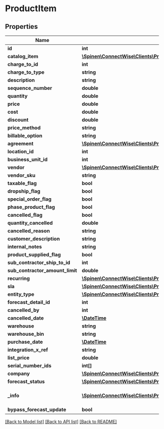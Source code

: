 # ProductItem

## Properties
Name | Type | Description | Notes
------------ | ------------- | ------------- | -------------
**id** | **int** |  | [optional] 
**catalog_item** | [**\Spinen\ConnectWise\Clients\Procurement\Model\CatalogItemReference**](CatalogItemReference.md) |  | 
**charge_to_id** | **int** |  | 
**charge_to_type** | **string** |  | 
**description** | **string** |  | [optional] 
**sequence_number** | **double** |  | [optional] 
**quantity** | **double** |  | [optional] 
**price** | **double** |  | [optional] 
**cost** | **double** |  | [optional] 
**discount** | **double** |  | [optional] 
**price_method** | **string** |  | [optional] 
**billable_option** | **string** |  | 
**agreement** | [**\Spinen\ConnectWise\Clients\Procurement\Model\AgreementReference**](AgreementReference.md) |  | [optional] 
**location_id** | **int** |  | [optional] 
**business_unit_id** | **int** |  | [optional] 
**vendor** | [**\Spinen\ConnectWise\Clients\Procurement\Model\CompanyReference**](CompanyReference.md) |  | [optional] 
**vendor_sku** | **string** |  | [optional] 
**taxable_flag** | **bool** |  | [optional] 
**dropship_flag** | **bool** |  | [optional] 
**special_order_flag** | **bool** |  | [optional] 
**phase_product_flag** | **bool** |  | [optional] 
**cancelled_flag** | **bool** |  | [optional] 
**quantity_cancelled** | **double** |  | [optional] 
**cancelled_reason** | **string** |  | [optional] 
**customer_description** | **string** |  | [optional] 
**internal_notes** | **string** |  | [optional] 
**product_supplied_flag** | **bool** |  | [optional] 
**sub_contractor_ship_to_id** | **int** |  | [optional] 
**sub_contractor_amount_limit** | **double** |  | [optional] 
**recurring** | [**\Spinen\ConnectWise\Clients\Procurement\Model\ProductRecurring**](ProductRecurring.md) |  | [optional] 
**sla** | [**\Spinen\ConnectWise\Clients\Procurement\Model\SLAReference**](SLAReference.md) |  | [optional] 
**entity_type** | [**\Spinen\ConnectWise\Clients\Procurement\Model\EntityTypeReference**](EntityTypeReference.md) |  | [optional] 
**forecast_detail_id** | **int** |  | [optional] 
**cancelled_by** | **int** |  | [optional] 
**cancelled_date** | [**\DateTime**](\DateTime.md) |  | [optional] 
**warehouse** | **string** |  | [optional] 
**warehouse_bin** | **string** |  | [optional] 
**purchase_date** | [**\DateTime**](\DateTime.md) |  | [optional] 
**integration_x_ref** | **string** |  | [optional] 
**list_price** | **double** |  | [optional] 
**serial_number_ids** | **int[]** |  | [optional] 
**company** | [**\Spinen\ConnectWise\Clients\Procurement\Model\CompanyReference**](CompanyReference.md) |  | [optional] 
**forecast_status** | [**\Spinen\ConnectWise\Clients\Procurement\Model\OpportunityStatusReference**](OpportunityStatusReference.md) |  | [optional] 
**_info** | [**\Spinen\ConnectWise\Clients\Procurement\Model\Metadata**](Metadata.md) | Metadata of the entity | [optional] 
**bypass_forecast_update** | **bool** |  | [optional] 

[[Back to Model list]](../README.md#documentation-for-models) [[Back to API list]](../README.md#documentation-for-api-endpoints) [[Back to README]](../README.md)


